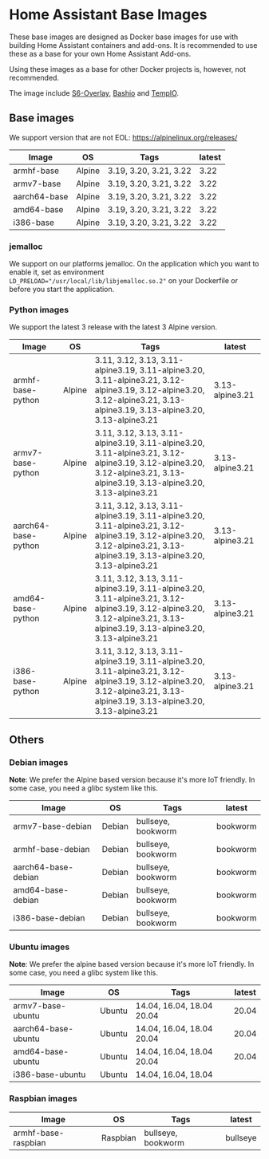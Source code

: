 # Home Assistant Base Images

These base images are designed as Docker base images for use with building Home Assistant containers and add-ons.
It is recommended to use these as a base for your own Home Assistant Add-ons.

Using these images as a base for other Docker projects is, however, not recommended.

The image include [S6-Overlay](https://github.com/just-containers/s6-overlay), [Bashio](https://github.com/hassio-addons/bashio) and [TempIO](https://github.com/home-assistant/tempio).

## Base images

We support version that are not EOL: https://alpinelinux.org/releases/

| Image | OS | Tags | latest |
|-------|----|------|--------|
| armhf-base | Alpine | 3.19, 3.20, 3.21, 3.22 | 3.22 |
| armv7-base | Alpine | 3.19, 3.20, 3.21, 3.22 | 3.22 |
| aarch64-base | Alpine | 3.19, 3.20, 3.21, 3.22 | 3.22 |
| amd64-base | Alpine | 3.19, 3.20, 3.21, 3.22 | 3.22 |
| i386-base | Alpine | 3.19, 3.20, 3.21, 3.22 | 3.22 |

### jemalloc

We support on our platforms jemalloc. On the application which you want to enable it, set as environment `LD_PRELOAD="/usr/local/lib/libjemalloc.so.2"` on your Dockerfile or before you start the application.

### Python images

We support the latest 3 release with the latest 3 Alpine version.

| Image | OS | Tags | latest |
|-------|----|------|--------|
| armhf-base-python | Alpine | 3.11, 3.12, 3.13, 3.11-alpine3.19, 3.11-alpine3.20, 3.11-alpine3.21, 3.12-alpine3.19, 3.12-alpine3.20, 3.12-alpine3.21, 3.13-alpine3.19, 3.13-alpine3.20, 3.13-alpine3.21 | 3.13-alpine3.21 |
| armv7-base-python | Alpine | 3.11, 3.12, 3.13, 3.11-alpine3.19, 3.11-alpine3.20, 3.11-alpine3.21, 3.12-alpine3.19, 3.12-alpine3.20, 3.12-alpine3.21, 3.13-alpine3.19, 3.13-alpine3.20, 3.13-alpine3.21 | 3.13-alpine3.21 |
| aarch64-base-python | Alpine | 3.11, 3.12, 3.13, 3.11-alpine3.19, 3.11-alpine3.20, 3.11-alpine3.21, 3.12-alpine3.19, 3.12-alpine3.20, 3.12-alpine3.21, 3.13-alpine3.19, 3.13-alpine3.20, 3.13-alpine3.21 | 3.13-alpine3.21 |
| amd64-base-python | Alpine | 3.11, 3.12, 3.13, 3.11-alpine3.19, 3.11-alpine3.20, 3.11-alpine3.21, 3.12-alpine3.19, 3.12-alpine3.20, 3.12-alpine3.21, 3.13-alpine3.19, 3.13-alpine3.20, 3.13-alpine3.21 | 3.13-alpine3.21 |
| i386-base-python | Alpine | 3.11, 3.12, 3.13, 3.11-alpine3.19, 3.11-alpine3.20, 3.11-alpine3.21, 3.12-alpine3.19, 3.12-alpine3.20, 3.12-alpine3.21, 3.13-alpine3.19, 3.13-alpine3.20, 3.13-alpine3.21 | 3.13-alpine3.21 |

## Others

### Debian images

**Note**: We prefer the Alpine based version because it's more IoT friendly. In some case, you need a glibc system like this.

| Image | OS | Tags | latest |
|-------|----|------|--------|
| armv7-base-debian | Debian | bullseye, bookworm | bookworm |
| armhf-base-debian | Debian | bullseye, bookworm | bookworm |
| aarch64-base-debian | Debian | bullseye, bookworm | bookworm |
| amd64-base-debian | Debian | bullseye, bookworm | bookworm |
| i386-base-debian | Debian | bullseye, bookworm | bookworm |

### Ubuntu images

**Note**: We prefer the alpine based version because it's more IoT friendly. In some case, you need a glibc system like this.

| Image | OS | Tags | latest |
|-------|----|------|--------|
| armv7-base-ubuntu | Ubuntu | 14.04, 16.04, 18.04 20.04 | 20.04 |
| aarch64-base-ubuntu | Ubuntu | 14.04, 16.04, 18.04 20.04 | 20.04 |
| amd64-base-ubuntu | Ubuntu | 14.04, 16.04, 18.04 20.04 | 20.04 |
| i386-base-ubuntu | Ubuntu | 14.04, 16.04, 18.04 | |

### Raspbian images

| Image | OS | Tags | latest |
|-------|----|------|--------|
| armhf-base-raspbian | Raspbian | bullseye, bookworm | bullseye |
